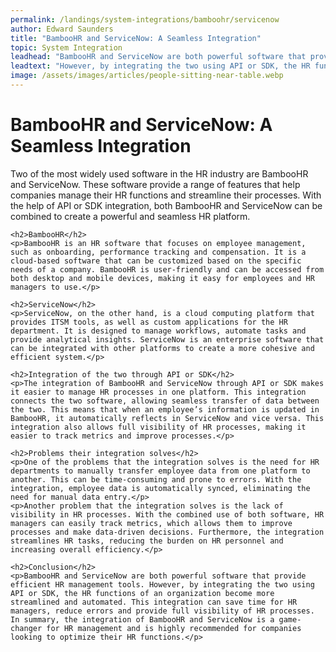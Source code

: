 ```yaml
---
permalink: /landings/system-integrations/bamboohr/servicenow
author: Edward Saunders
title: "BambooHR and ServiceNow: A Seamless Integration"
topic: System Integration
leadhead: "BambooHR and ServiceNow are both powerful software that provide efficient HR management tools"
leadtext: "However, by integrating the two using API or SDK, the HR functions of an organization become more streamlined and automated. This integration can save time for HR managers, reduce errors and provide full visibility of HR processes. In summary, the integration of BambooHR and ServiceNow is a game-changer for HR management and is highly recommended for companies looking to optimize their HR functions."
image: /assets/images/articles/people-sitting-near-table.webp
---
```

<div class="arttext">	<h1>BambooHR and ServiceNow: A Seamless Integration</h1>
	<p>Two of the most widely used software in the HR industry are BambooHR and ServiceNow. These software provide a range of features that help companies manage their HR functions and streamline their processes. With the help of API or SDK integration, both BambooHR and ServiceNow can be combined to create a powerful and seamless HR platform.</p>

	<h2>BambooHR</h2>
	<p>BambooHR is an HR software that focuses on employee management, such as onboarding, performance tracking and compensation. It is a cloud-based software that can be customized based on the specific needs of a company. BambooHR is user-friendly and can be accessed from both desktop and mobile devices, making it easy for employees and HR managers to use.</p>

	<h2>ServiceNow</h2>
	<p>ServiceNow, on the other hand, is a cloud computing platform that provides ITSM tools, as well as custom applications for the HR department. It is designed to manage workflows, automate tasks and provide analytical insights. ServiceNow is an enterprise software that can be integrated with other platforms to create a more cohesive and efficient system.</p>

	<h2>Integration of the two through API or SDK</h2>
	<p>The integration of BambooHR and ServiceNow through API or SDK makes it easier to manage HR processes in one platform. This integration connects the two software, allowing seamless transfer of data between the two. This means that when an employee’s information is updated in BambooHR, it automatically reflects in ServiceNow and vice versa. This integration also allows full visibility of HR processes, making it easier to track metrics and improve processes.</p>

	<h2>Problems their integration solves</h2>
	<p>One of the problems that the integration solves is the need for HR departments to manually transfer employee data from one platform to another. This can be time-consuming and prone to errors. With the integration, employee data is automatically synced, eliminating the need for manual data entry.</p>
	<p>Another problem that the integration solves is the lack of visibility in HR processes. With the combined use of both software, HR managers can easily track metrics, which allows them to improve processes and make data-driven decisions. Furthermore, the integration streamlines HR tasks, reducing the burden on HR personnel and increasing overall efficiency.</p>

	<h2>Conclusion</h2>
	<p>BambooHR and ServiceNow are both powerful software that provide efficient HR management tools. However, by integrating the two using API or SDK, the HR functions of an organization become more streamlined and automated. This integration can save time for HR managers, reduce errors and provide full visibility of HR processes. In summary, the integration of BambooHR and ServiceNow is a game-changer for HR management and is highly recommended for companies looking to optimize their HR functions.</p>
</div>